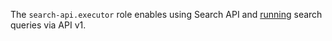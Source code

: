 The `search-api.executor` role enables using Search API and [running](../../search-api/operations/searching.md) search queries via API v1.
